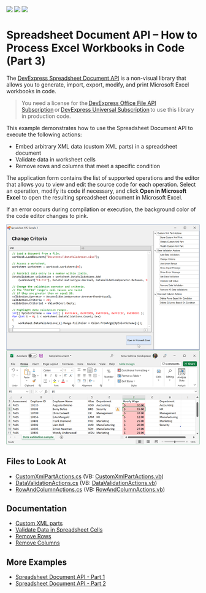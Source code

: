 <!-- default badges list -->
![](https://img.shields.io/endpoint?url=https://codecentral.devexpress.com/api/v1/VersionRange/222666562/21.2.3%2B)
[![](https://img.shields.io/badge/Open_in_DevExpress_Support_Center-FF7200?style=flat-square&logo=DevExpress&logoColor=white)](https://supportcenter.devexpress.com/ticket/details/T834004)
[![](https://img.shields.io/badge/📖_How_to_use_DevExpress_Examples-e9f6fc?style=flat-square)](https://docs.devexpress.com/GeneralInformation/403183)
<!-- default badges end -->

# Spreadsheet Document API – How to Process Excel Workbooks in Code (Part 3)

The [DevExpress Spreadsheet Document API](https://docs.devexpress.com/OfficeFileAPI/14912/spreadsheet-document-api) is a non-visual library that allows you to generate, import, export, modify, and print Microsoft Excel workbooks in code. 

> You need a license for the [DevExpress Office File API Subscription](https://www.devexpress.com/products/net/office-file-api/) or [DevExpress Universal Subscription](https://www.devexpress.com/subscriptions/universal.xml) to use this library in production code. 

This example demonstrates how to use the Spreadsheet Document API to execute the following actions:

- Embed arbitrary XML data (custom XML parts) in a spreadsheet document
- Validate data in worksheet cells
- Remove rows and columns that meet a specific condition

The application form contains the list of supported operations and the editor that allows you to view and edit the source code for each operation. Select an operation, modify its code if necessary, and click **Open in Microsoft Excel** to open the resulting spreadsheet document in Microsoft Excel.

If an error occurs during compilation or execution, the background color of the code editor changes to pink.

![Spreadsheet Document API - List of Supported Operations](./images/spreadsheet-document-api-part-3.png)

<!-- default file list -->

## Files to Look At

* [CustomXmlPartActions.cs](./CS/Spreadsheet_Document_Api_Part_3/CodeExamples/CustomXmlPartActions.cs) (VB: [CustomXmlPartActions.vb](./VB/Spreadsheet_Document_Api_Part_3/CodeExamples/CustomXmlPartActions.vb))
* [DataValidationActions.cs](./CS/Spreadsheet_Document_Api_Part_3/CodeExamples/DataValidationActions.cs) (VB: [DataValidationActions.vb](./VB/Spreadsheet_Document_Api_Part_3/CodeExamples/DataValidationActions.vb))
* [RowAndColumnActions.cs](./CS/Spreadsheet_Document_Api_Part_3/CodeExamples/RowAndColumnActions.cs) (VB: [RowAndColumnActions.vb](./VB/Spreadsheet_Document_Api_Part_3/CodeExamples/RowAndColumnActions.vb))

<!-- default file list end -->

## Documentation

- [Custom XML parts](https://docs.devexpress.com/OfficeFileAPI/DevExpress.Spreadsheet.Workbook.CustomXmlParts)
- [Validate Data in Spreadsheet Cells](https://docs.devexpress.com/OfficeFileAPI/401430/spreadsheet-document-api/data-validation)
- [Remove Rows](https://docs.devexpress.com/OfficeFileAPI/DevExpress.Spreadsheet.RowCollection#remove-rows-that-meet-a-specific-condition)
- [Remove Columns](https://docs.devexpress.com/OfficeFileAPI/DevExpress.Spreadsheet.ColumnCollection#remove-columns-that-meet-a-specific-condition)


## More Examples

- [Spreadsheet Document API - Part 1](https://github.com/DevExpress-Examples/spreadsheet-document-api-examples-part1)
- [Spreadsheet Document API - Part 2](https://github.com/DevExpress-Examples/spreadsheet-document-api-examples-part2)